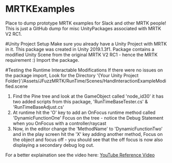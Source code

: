 # MRTKExamples
Place to dump prototype MRTK examples for Slack and other MRTK people!
This is just a GitHub dump for misc UnityPackages associated with MRTK V2 RC1.

#Unity Project Setup
Make sure you already have a Unity Project with MRTK in it. This package was created in Unity 2019.1.3f1.
Package contains a modified Unity Scene from the original MRTK V2 RC1 - hence the MRTK requirement :) 
Import the package.

#Testing the Runtime Interactable Modifications
If there were no issues on the package import, Look for the Directory '{Your Unity Project Folder}'/Assets/JFuzzMRTK/RunTime/Scenes/HandInteractionExampleModified.scene

1. Find the Pine tree and look at the GameObject called 'node_id30' it has two added scripts from this package, 'RunTimeBaseTester.cs' & 'RunTimeBaseAdjust.cs'
2. At runtime hit the 'O' key to add an OnFocus runtime method called 'DynamicFunctionOne'
Focus on the tree - notice the Debug Statement when you OnFocus with a controller/raycast
3. Now, in the editor change the 'MethodName' to 'DynamicFunctionTwo' and in the play screen hit the 'X' key adding another method, Focus on the object and focus off - you should see that the off focus is now also displaying a secondary debug log out.

For a better explaination see the video here: [YouTube Reference Video](https://youtu.be/47OExTOOuyU)
